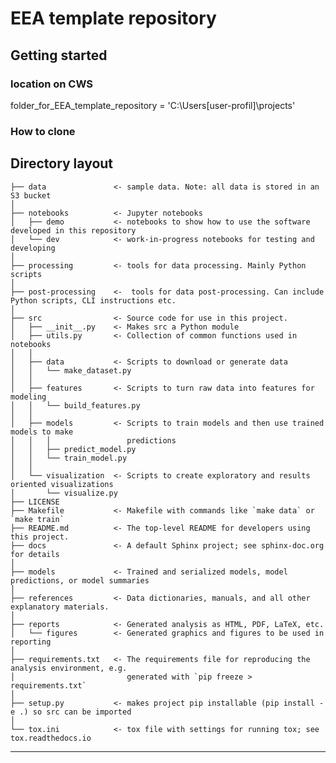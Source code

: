 
EEA template repository
==============================


Getting started
-------------------------------------------------------------------------------------------

### location on CWS
folder_for_EEA_template_repository = 'C:\Users\[user-profil]\projects\'

### How to clone



Directory layout
-------------------------------------------------------------------------------------------

    ├── data               <- sample data. Note: all data is stored in an S3 bucket
    │
    ├── notebooks          <- Jupyter notebooks
    │   ├── demo           <- notebooks to show how to use the software developed in this repository
    │   └── dev            <- work-in-progress notebooks for testing and developing
    │
    ├── processing         <- tools for data processing. Mainly Python scripts
    │
    ├── post-processing    <-  tools for data post-processing. Can include Python scripts, CLI instructions etc.
    │
    ├── src                <- Source code for use in this project.
    │   ├── __init__.py    <- Makes src a Python module
    │   ├── utils.py       <- Collection of common functions used in notebooks
    │   │
    │   ├── data           <- Scripts to download or generate data
    │   │   └── make_dataset.py
    │   │
    │   ├── features       <- Scripts to turn raw data into features for modeling
    │   │   └── build_features.py
    │   │
    │   ├── models         <- Scripts to train models and then use trained models to make
    │   │   │                 predictions
    │   │   ├── predict_model.py
    │   │   └── train_model.py
    │   │
    │   └── visualization  <- Scripts to create exploratory and results oriented visualizations
    │       └── visualize.py
    ├── LICENSE
    ├── Makefile           <- Makefile with commands like `make data` or `make train`
    ├── README.md          <- The top-level README for developers using this project.
    ├── docs               <- A default Sphinx project; see sphinx-doc.org for details
    │
    ├── models             <- Trained and serialized models, model predictions, or model summaries
    │
    ├── references         <- Data dictionaries, manuals, and all other explanatory materials.
    │
    ├── reports            <- Generated analysis as HTML, PDF, LaTeX, etc.
    │   └── figures        <- Generated graphics and figures to be used in reporting
    │
    ├── requirements.txt   <- The requirements file for reproducing the analysis environment, e.g.
    │                         generated with `pip freeze > requirements.txt`
    │
    ├── setup.py           <- makes project pip installable (pip install -e .) so src can be imported
    │
    └── tox.ini            <- tox file with settings for running tox; see tox.readthedocs.io

--------
